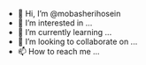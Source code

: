 - 👋 Hi, I’m @mobasherihosein
- 👀 I’m interested in ...
- 🌱 I’m currently learning ...
- 💞️ I’m looking to collaborate on ...
- 📫 How to reach me ...

<!---
mobasherihosein/mobasherihosein is a ✨ special ✨ repository because its `README.md` (this file) appears on your GitHub profile.
You can click the Preview link to take a look at your changes.
--->
